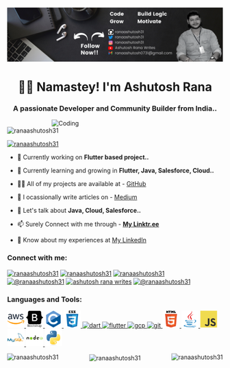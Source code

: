 ![MasterHead](myBanner.png)
<h1 align="center">🙏🏻 Namastey! I'm Ashutosh Rana</h1>
<h3 align="center">A passionate Developer and Community Builder from India..</h3>

<img align="right" alt="Coding" width="400" src="https://cdn.dribbble.com/users/1162077/screenshots/3848914/programmer.gif">

<p align="left"> <img src="https://komarev.com/ghpvc/?username=ranaashutosh31&label=Profile%20views&color=0e75b6&style=flat" alt="ranaashutosh31" /> </p>

<p align="left"> <a href="https://twitter.com/ranaashutosh31" target="blank"><img src="https://img.shields.io/twitter/follow/ranaashutosh31?logo=twitter&style=for-the-badge" alt="ranaashutosh31" /></a> </p>

- 🔭 Currently working on **Flutter based project..**

- 🌱 Currently learning and growing in **Flutter, Java, Salesforce, Cloud..**

- 👨‍💻 All of my projects are available at - [GitHub](https://github.com/ranaashutosh31)

- 📝 I ocassionally write articles on - [Medium](https://medium.com/@ranaashutosh0731)

- 💬 Let's talk about **Java, Cloud, Salesforce..**

- 📫 Surely Connect with me through - **[My Linktr.ee](https://linktr.ee/ranaashutosh31)**

- 📄 Know about my experiences at [My LinkedIn](https://www.linkedin.com/in/ranaashutosh31)

<h3 align="left">Connect with me:</h3>
<p align="left">
<a href="https://twitter.com/ranaashutosh31" target="blank"><img align="center" src="https://raw.githubusercontent.com/rahuldkjain/github-profile-readme-generator/master/src/images/icons/Social/twitter.svg" alt="ranaashutosh31" height="30" width="40" /></a>
<a href="https://linkedin.com/in/ranaashutosh31" target="blank"><img align="center" src="https://raw.githubusercontent.com/rahuldkjain/github-profile-readme-generator/master/src/images/icons/Social/linked-in-alt.svg" alt="ranaashutosh31" height="30" width="40" /></a>
<a href="https://instagram.com/ranaashutosh31" target="blank"><img align="center" src="https://raw.githubusercontent.com/rahuldkjain/github-profile-readme-generator/master/src/images/icons/Social/instagram.svg" alt="ranaashutosh31" height="30" width="40" /></a>
<a href="https://medium.com/@ranaashutosh31" target="blank"><img align="center" src="https://raw.githubusercontent.com/rahuldkjain/github-profile-readme-generator/master/src/images/icons/Social/medium.svg" alt="@ranaashutosh31" height="30" width="40" /></a>
<a href="https://www.youtube.com/c/ashutosh rana writes" target="blank"><img align="center" src="https://raw.githubusercontent.com/rahuldkjain/github-profile-readme-generator/master/src/images/icons/Social/youtube.svg" alt="ashutosh rana writes" height="30" width="40" /></a>
<a href="https://www.hackerearth.com/@ranaashutosh31" target="blank"><img align="center" src="https://raw.githubusercontent.com/rahuldkjain/github-profile-readme-generator/master/src/images/icons/Social/hackerearth.svg" alt="@ranaashutosh31" height="30" width="40" /></a>
</p>

<h3 align="left">Languages and Tools:</h3>
<p align="left"> <a href="https://aws.amazon.com" target="_blank" rel="noreferrer"> <img src="https://raw.githubusercontent.com/devicons/devicon/master/icons/amazonwebservices/amazonwebservices-original-wordmark.svg" alt="aws" width="40" height="40"/> </a> <a href="https://getbootstrap.com" target="_blank" rel="noreferrer"> <img src="https://raw.githubusercontent.com/devicons/devicon/master/icons/bootstrap/bootstrap-plain-wordmark.svg" alt="bootstrap" width="40" height="40"/> </a> <a href="https://www.cprogramming.com/" target="_blank" rel="noreferrer"> <img src="https://raw.githubusercontent.com/devicons/devicon/master/icons/c/c-original.svg" alt="c" width="40" height="40"/> </a> <a href="https://www.w3schools.com/css/" target="_blank" rel="noreferrer"> <img src="https://raw.githubusercontent.com/devicons/devicon/master/icons/css3/css3-original-wordmark.svg" alt="css3" width="40" height="40"/> </a> <a href="https://dart.dev" target="_blank" rel="noreferrer"> <img src="https://www.vectorlogo.zone/logos/dartlang/dartlang-icon.svg" alt="dart" width="40" height="40"/> </a> <a href="https://flutter.dev" target="_blank" rel="noreferrer"> <img src="https://www.vectorlogo.zone/logos/flutterio/flutterio-icon.svg" alt="flutter" width="40" height="40"/> </a> <a href="https://cloud.google.com" target="_blank" rel="noreferrer"> <img src="https://www.vectorlogo.zone/logos/google_cloud/google_cloud-icon.svg" alt="gcp" width="40" height="40"/> </a> <a href="https://git-scm.com/" target="_blank" rel="noreferrer"> <img src="https://www.vectorlogo.zone/logos/git-scm/git-scm-icon.svg" alt="git" width="40" height="40"/> </a> <a href="https://www.w3.org/html/" target="_blank" rel="noreferrer"> <img src="https://raw.githubusercontent.com/devicons/devicon/master/icons/html5/html5-original-wordmark.svg" alt="html5" width="40" height="40"/> </a> <a href="https://www.java.com" target="_blank" rel="noreferrer"> <img src="https://raw.githubusercontent.com/devicons/devicon/master/icons/java/java-original.svg" alt="java" width="40" height="40"/> </a> <a href="https://developer.mozilla.org/en-US/docs/Web/JavaScript" target="_blank" rel="noreferrer"> <img src="https://raw.githubusercontent.com/devicons/devicon/master/icons/javascript/javascript-original.svg" alt="javascript" width="40" height="40"/> </a> <a href="https://www.mysql.com/" target="_blank" rel="noreferrer"> <img src="https://raw.githubusercontent.com/devicons/devicon/master/icons/mysql/mysql-original-wordmark.svg" alt="mysql" width="40" height="40"/> </a> <a href="https://nodejs.org" target="_blank" rel="noreferrer"> <img src="https://raw.githubusercontent.com/devicons/devicon/master/icons/nodejs/nodejs-original-wordmark.svg" alt="nodejs" width="40" height="40"/> </a> <a href="https://www.python.org" target="_blank" rel="noreferrer"> <img src="https://raw.githubusercontent.com/devicons/devicon/master/icons/python/python-original.svg" alt="python" width="40" height="40"/> </a> </p>

<p><img align="left" src="https://github-readme-stats.vercel.app/api?username=ranaashutosh31&show_icons=true&locale=en" alt="ranaashutosh31" /></p>

<p align="right"><img align="right" src="https://github-readme-streak-stats.herokuapp.com/?user=ranaashutosh31&" alt="ranaashutosh31" /></p>

<p align="center"><img align="center" src="https://github-readme-stats.vercel.app/api/top-langs?username=ranaashutosh31&show_icons=true&locale=en&layout=compact" alt="ranaashutosh31" /></p>
